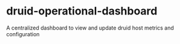 # druid-operational-dashboard
A centralized dashboard to view and update druid host metrics and configuration
